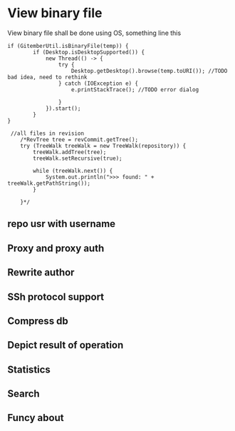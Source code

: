 

# View binary  file
View binary file shall be done using OS, something line this

```
if (GitemberUtil.isBinaryFile(temp)) {
        if (Desktop.isDesktopSupported()) {
            new Thread(() -> {
                try {
                    Desktop.getDesktop().browse(temp.toURI()); //TODO bad idea, need to rethink
                } catch (IOException e) {
                    e.printStackTrace(); //TODO error dialog

                }
            }).start();
        }
}
```

```
 //all files in revision
    /*RevTree tree = revCommit.getTree();
    try (TreeWalk treeWalk = new TreeWalk(repository)) {
        treeWalk.addTree(tree);
        treeWalk.setRecursive(true);

        while (treeWalk.next()) {
            System.out.println(">>> found: " + treeWalk.getPathString());
        }

    }*/
```
repo usr with username
-----------------------
Proxy and proxy auth
--------------------------------
Rewrite author
------------------------
SSh protocol support
-------
Compress db
---------------------
Depict result of operation
--------------------
Statistics
-----------------------
Search
------
Funcy about
-----------

